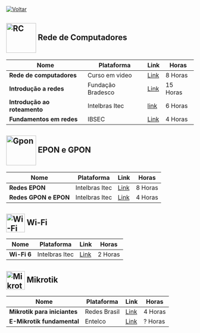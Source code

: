 [![Voltar](https://img.shields.io/badge/Voltar-black?style=for-the-badge&logo=home)](https://github.com/Taylon-00/Cursos-Gratuitos/blob/main/README.md)


<h2>
  <img src="https://www.cursoemvideo.com/wp-content/uploads/bb-plugin/cache/redes-internet-circle-416576a0358f958c51f7cab042625857-5d48cb37edbef.png" alt="RC" width="80px" style="vertical-align: middle;"> Rede de Computadores
</h2>

| **Nome** | **Plataforma** | **Link** | **Horas** |
| --- | --- | --- | --- | 
| **Rede de computadores** | Curso em video | [Link](https://www.cursoemvideo.com/curso/redes-de-computadores/) | 8 Horas |
| **Introdução a redes** | Fundação Bradesco | [Link](https://www.ev.org.br/cursos/introducao-a-redes-de-computadores) | 15 Horas |
| **Introdução ao roteamento** | Intelbras Itec | [link](https://cursos.intelbras.com.br/portal/layout/927/intelbras/pg_interna_sistema.asp?aW5jbHVkZT1jYXRhbG9nby9jdXJzb3Nfdmlldy5hc3AmQ3Vyc29JRD02MTY3Jmt0X2RpZGF4aXM9dG9w) | 6 Horas|
| **Fundamentos em redes** | IBSEC | [Link](https://certs.ibsec.com.br/certificacao/certificacao-ibsec-fundamentos-em-redes-100-gratuita/) | 4 Horas |

<h2>
  <img src="https://upload.wikimedia.org/wikipedia/commons/2/2b/Logomarca_Intelbras_verde.png" alt="Gpon" width="80px" style="vertical-align: middle;"> EPON e GPON
</h2>

| **Nome** | **Plataforma** | **Link** | **Horas** |
| --- | --- | --- | --- | 
| **Redes EPON** | Intelbras Itec| [Link](https://cursos.intelbras.com.br/portal/layout/927/intelbras/pg_interna_sistema.asp?aW5jbHVkZT1jYXRhbG9nby90cmlsaGFzX3ZpZXcuYXNwJlRyaWxoYUlEPTExNjcma3RfZGlkYXhpcz10b3A=) | 8 Horas |
| **Redes GPON e EPON** | Intelbras Itec | [Link](https://cursos.intelbras.com.br/portal/layout/927/intelbras/pg_interna_sistema.asp?aW5jbHVkZT1jYXRhbG9nby9jdXJzb3Nfdmlldy5hc3AmQ3Vyc29JRD00NzIzJmt0X2RpZGF4aXM9dG9w) | 4 Horas |


<h2>
  <img src="https://www.alura.com.br/assets/api/cursos/redes-conceitos-iniciais-criacao-intranet.svg" alt="Wi-Fi" width="50px" style="vertical-align: middle;"> Wi-Fi
</h2>

| **Nome** | **Plataforma** | **Link** | **Horas** |
| --- | --- | --- | --- | 
| **Wi-Fi 6** | Intelbras Itec| [Link](https://cursos.intelbras.com.br/portal/layout/927/intelbras/pg_interna_sistema.asp?aW5jbHVkZT1jYXRhbG9nby9jdXJzb3Nfdmlldy5hc3AmQ3Vyc29JRD02MDQ3Jmt0X2RpZGF4aXM9dG9w) | 2 Horas |

<h2>
  <img src="https://merch.mikrotik.com/cdn/shop/files/512.png?v=1657867177" alt="Mikrotik" width="50px" style="vertical-align: middle;"> Mikrotik
</h2>

| **Nome** | **Plataforma** | **Link** | **Horas** |
| --- | --- | --- | --- | 
| **Mikrotik para iniciantes** | Redes Brasil| [Link](https://www.redesbrasil.com/course/curso-mikrotik-iniciante/) | 4 Horas |
| **E-Mikrotik fundamental** | Entelco| [Link](https://www.entelco.com.br/curso-mikrotik-gratis) | ? Horas |
